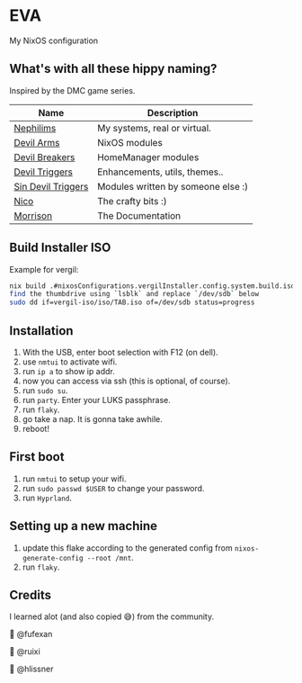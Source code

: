# EVA

My NixOS configuration

## What's with all these hippy naming?

Inspired by the DMC game series.

| Name                                     | Description                        |
| ---------------------------------------- | ---------------------------------- |
| [Nephilims](nephilims)                   | My systems, real or virtual.       |
| [Devil Arms](devil-arms)                 | NixOS modules                      |
| [Devil Breakers](devil-breakers)         | HomeManager modules                |
| [Devil Triggers](devil-triggers)         | Enhancements, utils, themes..      |
| [Sin Devil Triggers](sin-devil-triggers) | Modules written by someone else :) |
| [Nico](devil-triggers/nico)              | The crafty bits :)                 |
| [Morrison](morrison)                     | The Documentation                  |

## Build Installer ISO

Example for vergil:
``` sh
nix build .#nixosConfigurations.vergilInstaller.config.system.build.isoImage -o vergil-iso
find the thumbdrive using `lsblk` and replace `/dev/sdb` below
sudo dd if=vergil-iso/iso/TAB.iso of=/dev/sdb status=progress
```

## Installation
1. With the USB, enter boot selection with F12 (on dell).
2. use `nmtui` to activate wifi.
3. run `ip a` to show ip addr.
4. now you can access via ssh (this is optional, of course).
5. run `sudo su`.
6. run `party`. Enter your LUKS passphrase.
7. run `flaky`.
8. go take a nap. It is gonna take awhile.
9. reboot! 

## First boot
1. run `nmtui` to setup your wifi.
2. run `sudo passwd $USER` to change your password.
3. run `Hyprland`.

## Setting up a new machine
1. update this flake according to the generated config from `nixos-generate-config --root /mnt`.
2. run `flaky`.


##  Credits
I learned alot (and also copied 😅) from the community.

🙇 @fufexan

🙇 @ruixi

🙇 @hlissner


